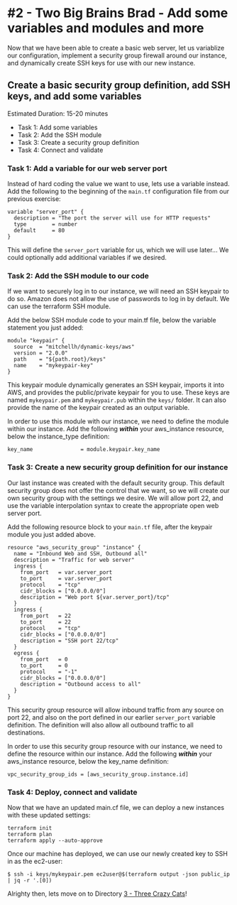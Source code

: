 # #2 - Two Big Brains Brad - Add some variables and modules and more

Now that we have been able to create a basic web server, let us variablize our configuration, implement a security group firewall around our instance, and dynamically create SSH keys for use with our new instance.

## Create a basic security group definition, add SSH keys, and add some variables

Estimated Duration: 15-20 minutes

- Task 1: Add some variables
- Task 2: Add the SSH module
- Task 3: Create a security group definition
- Task 4: Connect and validate

### Task 1: Add a variable for our web server port

Instead of hard coding the value we want to use, lets use a variable instead.  Add the following to the beginning of the `main.tf` configuration file from our previous exercise:

```hcl
variable "server_port" {
  description = "The port the server will use for HTTP requests"
  type        = number
  default     = 80
}
```
This will define the `server_port` variable for us, which we will use later...  We could optionally add additional variables if we desired.

### Task 2: Add the SSH module to our code

If we want to securely log in to our instance, we will need an SSH keypair to do so.  Amazon does not allow the use of passwords to log in by default.  We can use the terraform SSH module.

Add the below SSH module code to your main.tf file, below the variable statement you just added:

```hcl
module "keypair" {
  source  = "mitchellh/dynamic-keys/aws"
  version = "2.0.0"
  path    = "${path.root}/keys"
  name    = "mykeypair-key"
}
```

This keypair module dynamically generates an SSH keypair, imports it into AWS, and provides the public/private keypair for you to use.  These keys are named `mykeypair.pem` and `mykeypair.pub` within the `keys/` folder.  It can also provide the name of the keypair created as an output variable.

In order to use this module with our instance, we need to define the module within our instance.  Add the following ***within*** your aws_instance resource, below the instance_type definition:

```hcl
key_name               = module.keypair.key_name
```

### Task 3: Create a new security group definition for our instance

Our last instance was created with the default security group.  This default security group does not offer the control that we want, so we will create our own security group with the settings we desire.  We will allow port 22, and use the variable interpolation syntax to create the appropriate open web server port.

Add the following resource block to your `main.tf` file, after the keypair module you just added above.

```hcl
resource "aws_security_group" "instance" {
  name = "Inbound Web and SSH, Outbound all"
  description = "Traffic for web server"
  ingress {
    from_port   = var.server_port
    to_port     = var.server_port
    protocol    = "tcp"
    cidr_blocks = ["0.0.0.0/0"]
    description = "Web port ${var.server_port}/tcp"
  }
  ingress {
    from_port   = 22
    to_port     = 22
    protocol    = "tcp"
    cidr_blocks = ["0.0.0.0/0"]
    description = "SSH port 22/tcp"
  }
  egress {
    from_port   = 0
    to_port     = 0
    protocol    = "-1"
    cidr_blocks = ["0.0.0.0/0"]
    description = "Outbound access to all"
  }
}
```

This security group resource will allow inbound traffic from any source on port 22, and also on the port defined in our earlier `server_port` variable definition.  The definition will also allow all outbound traffic to all destinations.

In order to use this security group resource with our instance, we need to define the resource within our instance.  Add the following ***within*** your aws_instance resource, below the key_name definition:

```hcl
vpc_security_group_ids = [aws_security_group.instance.id]
```

### Task 4: Deploy, connect and validate

Now that we have an updated main.cf file, we can deploy a new instances with these updated settings:

```shell
terraform init
terraform plan
terraform apply --auto-approve
```

Once our machine has deployed, we can use our newly created key to SSH in as the ec2-user:

`$ ssh -i keys/mykeypair.pem ec2user@$(terraform output -json public_ip | jq -r '.[0])`

Alrighty then, lets move on to Directory [3 - Three Crazy Cats](../3-three-crazy-cats)!
